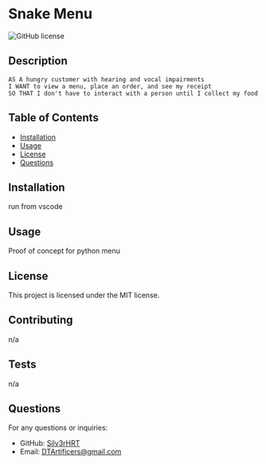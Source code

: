 # Snake Menu

![GitHub license](https://img.shields.io/badge/license-MIT-blue.svg)

## Description
```text
AS A hungry customer with hearing and vocal impairments
I WANT to view a menu, place an order, and see my receipt
SO THAT I don't have to interact with a person until I collect my food
```

## Table of Contents
* [Installation](#installation)
* [Usage](#usage)
* [License](#license)
* [Questions](#questions)

## Installation
run from vscode

## Usage
Proof of concept for python menu

## License

This project is licensed under the MIT license.

## Contributing
n/a

## Tests
n/a

## Questions
For any questions or inquiries:
- GitHub: [Silv3rHRT](https://github.com/Silv3rHRT)
- Email: [DTArtificers@gmail.com](mailto:DTArtificers@gmail.com)
